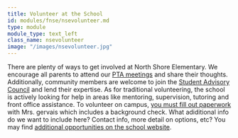 ```yaml
---
title: Volunteer at the School
id: modules/fnse/nsevolunteer.md
type: module
module_type: text_left
class_name: nsevolunteer
image: "/images/nsevolunteer.jpg"
---
```

There are plenty of ways to get involved at North Shore Elementary. We encourage all parents to attend our [PTA meetings](#) and share their thoughts. Additionally, community members are welcome to join the [Student Advisory Council](#) and lend their expertise. As for traditional volunteering, the school is actively looking for help in areas like mentoring, supervision, tutoring and front office assistance. To volunteer on campus, [you must fill out paperwork](https://www.pcsb.org/Page/21252) with Mrs. gervais which includes a background check. What adiditional info do we want to include here? Contact info, more detail on options, etc? You may find [additional opportunities on the school website](https://www.pcsb.org/domain/7787). 